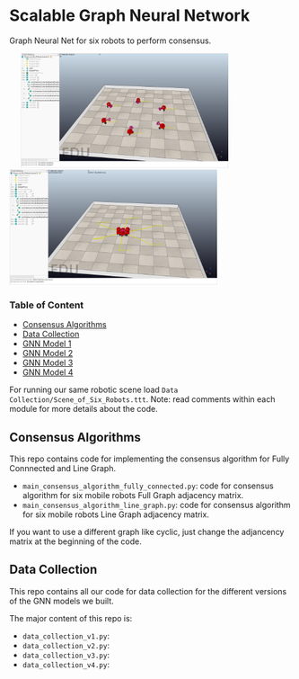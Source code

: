 # Scalable Graph Neural Network
Graph Neural Net for six robots to perform consensus.

<p float="center">
  <img src="consensus_graph1.PNG" width="370" hspace="20"/>
  <img src="consensus_graph2.PNG" width="370" /> 
</p>

### Table of Content

- [Consensus Algorithms](#Consensus%20Algorithms)
- [Data Collection](#Data%20Collection)
- [GNN Model 1](#GNN%20Model%201)
- [GNN Model 2](#GNN%20Model%202)
- [GNN Model 3](#GNN%20Model%203)
- [GNN Model 4](#GNN%20Model%204)


For running our same robotic scene load `Data Collection/Scene_of_Six_Robots.ttt`.
Note: read comments within each module for more details about the code.

## Consensus Algorithms
This repo contains code for implementing the consensus algorithm for Fully Connnected and Line Graph.

* `main_consensus_algorithm_fully_connected.py`: code for consensus algorithm for six mobile robots Full Graph adjacency matrix.
* `main_consensus_algorithm_line_graph.py`: code for consensus algorithm for six mobile robots Line Graph adjacency matrix.

If you want to use a different graph like cyclic, just change the adjancency matrix at the beginning of the code.

## Data Collection
This repo contains all our code for data collection for the different versions of the GNN models we built.

The major content of this repo is:

* `data_collection_v1.py`: 
* `data_collection_v2.py`: 
* `data_collection_v3.py`: 
* `data_collection_v4.py`: 